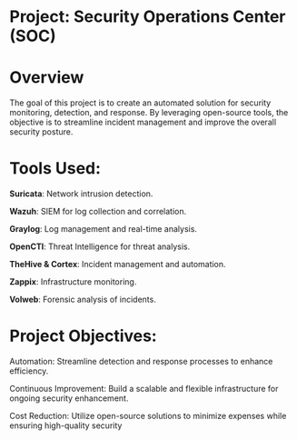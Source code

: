 # Project: Security Operations Center (SOC)
# Overview
The goal of this project is to create an automated solution for security monitoring, detection, and response. By leveraging open-source tools, the objective is to streamline incident management and improve the overall security posture.
# Tools Used:
**Suricata**: Network intrusion detection.

**Wazuh**: SIEM for log collection and correlation.

**Graylog**: Log management and real-time analysis.

**OpenCTI**: Threat Intelligence for threat analysis.

**TheHive & Cortex**: Incident management and automation.

**Zappix**: Infrastructure monitoring.

**Volweb**: Forensic analysis of incidents.

# Project Objectives:
Automation: Streamline detection and response processes to enhance efficiency.


Continuous Improvement: Build a scalable and flexible infrastructure for ongoing security enhancement.


Cost Reduction: Utilize open-source solutions to minimize expenses while ensuring high-quality security


